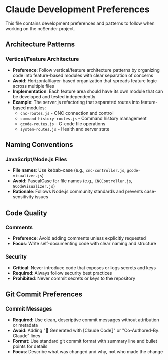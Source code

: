 # Claude Development Preferences

This file contains development preferences and patterns to follow when working on the ncSender project.

## Architecture Patterns

### Vertical/Feature Architecture
- **Preference**: Follow vertical/feature architecture patterns by organizing code into feature-based modules with clear separation of concerns
- **Avoid**: Horizontal/layer-based organization that spreads feature logic across multiple files
- **Implementation**: Each feature area should have its own module that can be developed and tested independently
- **Example**: The server.js refactoring that separated routes into feature-based modules:
  - `cnc-routes.js` - CNC connection and control
  - `command-history-routes.js` - Command history management
  - `gcode-routes.js` - G-code file operations
  - `system-routes.js` - Health and server state

## Naming Conventions

### JavaScript/Node.js Files
- **File names**: Use kebab-case (e.g., `cnc-controller.js`, `gcode-visualizer.js`)
- **Avoid**: PascalCase for file names (e.g., `CNCController.js`, `GCodeVisualizer.js`)
- **Rationale**: Follows Node.js community standards and prevents case-sensitivity issues

## Code Quality

### Comments
- **Preference**: Avoid adding comments unless explicitly requested
- **Focus**: Write self-documenting code with clear naming and structure

### Security
- **Critical**: Never introduce code that exposes or logs secrets and keys
- **Required**: Always follow security best practices
- **Prohibited**: Never commit secrets or keys to the repository

## Git Commit Preferences

### Commit Messages
- **Required**: Use clean, descriptive commit messages without attribution or metadata
- **Avoid**: Adding "🤖 Generated with [Claude Code]" or "Co-Authored-By: Claude" lines
- **Format**: Use standard git commit format with summary line and bullet points for details
- **Focus**: Describe what was changed and why, not who made the change